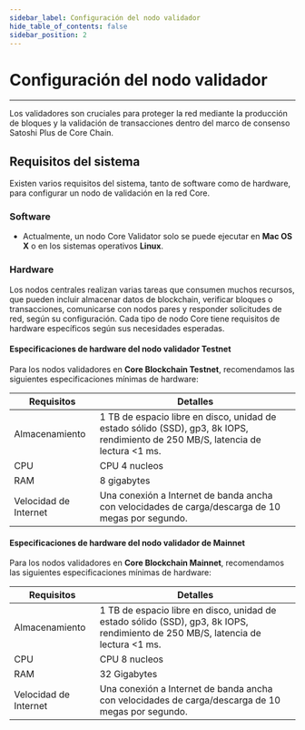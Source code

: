 ```yaml
---
sidebar_label: Configuración del nodo validador
hide_table_of_contents: false
sidebar_position: 2
---
```


# Configuración del nodo validador

---

Los validadores son cruciales para proteger la red mediante la producción de bloques y la validación de transacciones dentro del marco de consenso Satoshi Plus de Core Chain.

## Requisitos del sistema

Existen varios requisitos del sistema, tanto de software como de hardware, para configurar un nodo de validación en la red Core.

### Software

- Actualmente, un nodo Core Validator solo se puede ejecutar en **Mac OS X** o en los sistemas operativos **Linux**.

### Hardware

Los nodos centrales realizan varias tareas que consumen muchos recursos, que pueden incluir almacenar datos de blockchain, verificar bloques o transacciones, comunicarse con nodos pares y responder solicitudes de red, según su configuración. Cada tipo de nodo Core tiene requisitos de hardware específicos según sus necesidades esperadas.

#### Especificaciones de hardware del nodo validador Testnet

Para los nodos validadores en **Core Blockchain Testnet**, recomendamos las siguientes especificaciones mínimas de hardware:

| Requisitos            | Detalles                                                                                                                                                                                       |
| --------------------- | ---------------------------------------------------------------------------------------------------------------------------------------------------------------------------------------------- |
| Almacenamiento        | 1 TB de espacio libre en disco, unidad de estado sólido (SSD), gp3, 8k IOPS, rendimiento de 250 MB/S, latencia de lectura \<1 ms. |
| CPU                   | CPU 4 nucleos                                                                                                                                                                                  |
| RAM                   | 8 gigabytes                                                                                                                                                                                    |
| Velocidad de Internet | Una conexión a Internet de banda ancha con velocidades de carga/descarga de 10 megas por segundo.                                                                              |

#### Especificaciones de hardware del nodo validador de Mainnet

Para los nodos validadores en **Core Blockchain Mainnet**, recomendamos las siguientes especificaciones mínimas de hardware:

| Requisitos            | Detalles                                                                                                                                                                                       |
| --------------------- | ---------------------------------------------------------------------------------------------------------------------------------------------------------------------------------------------- |
| Almacenamiento        | 1 TB de espacio libre en disco, unidad de estado sólido (SSD), gp3, 8k IOPS, rendimiento de 250 MB/S, latencia de lectura \<1 ms. |
| CPU                   | CPU 8 nucleos                                                                                                                                                                                  |
| RAM                   | 32 Gigabytes                                                                                                                                                                                   |
| Velocidad de Internet | Una conexión a Internet de banda ancha con velocidades de carga/descarga de 10 megas por segundo.                                                                              |
